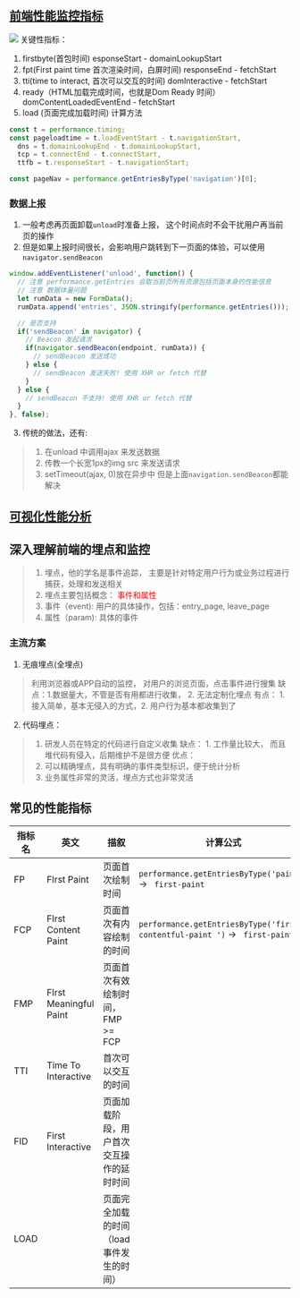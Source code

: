 
## [前端性能监控指标](https://github.com/Godiswill/blog/issues/19)
![](https://imgconvert.csdnimg.cn/aHR0cHM6Ly9yYXcuZ2l0aHVidXNlcmNvbnRlbnQuY29tL0dvZGlzd2lsbC9ibG9nL21hc3Rlci8wOCVFNSU4OSU4RCVFNyVBQiVBRiVFNSVCNyVBNSVFNyVBOCU4QiVFNSU4QyU5Ni90aW1lc3RhbXAtZGlhZ3JhbS5qcGc?x-oss-process=image/format,png)
关键性指标：
1. firstbyte(首包时间) esponseStart - domainLookupStart
2. fpt(First paint time 首次渲染时间，白屏时间) responseEnd - fetchStart
3. tti(time to interact, 首次可以交互的时间) domInteractive - fetchStart 
4. ready（HTML加载完成时间，也就是Dom Ready 时间） domContentLoadedEventEnd - fetchStart
5. load (页面完成加载时间)
计算方法
```javascript
const t = performance.timing;
const pageloadtime = t.loadEventStart - t.navigationStart,
  dns = t.domainLookupEnd - t.domainLookupStart,
  tcp = t.connectEnd - t.connectStart,
  ttfb = t.responseStart - t.navigationStart;
```

```javascript
const pageNav = performance.getEntriesByType('navigation')[0];
```

### 数据上报
1. 一般考虑再页面卸载`unload`时准备上报， 这个时间点时不会干扰用户再当前页的操作
2. 但是如果上报时间很长，会影响用户跳转到下一页面的体验，可以使用`navigator.sendBeacon`
```javascript
window.addEventListener('unload', function() {
  // 注意 performance.getEntries 会取当前页所有资源包括页面本身的性能信息
  // 注意 数据体量问题
  let rumData = new FormData();
  rumData.append('entries', JSON.stringify(performance.getEntries()));

  // 是否支持
  if('sendBeacon' in navigator) {
    // Beacon 发起请求
    if(navigator.sendBeacon(endpoint, rumData)) {
      // sendBeacon 发送成功
    } else {
      // sendBeacon 发送失败! 使用 XHR or fetch 代替
    }
  } else {
    // sendBeacon 不支持! 使用 XHR or fetch 代替
  }
}, false);
```
3. 传统的做法，还有:
> 1. 在unload 中调用ajax 来发送数据
> 2. 传教一个长宽1px的img src 来发送请求
> 3. setTimeout(ajax, 0)放在异步中
但是上面`navigation.sendBeacon`都能解决

## [可视化性能分析](https://github.com/Godiswill/blog/issues/24)

## 深入理解前端的埋点和监控
> 1. 埋点，他的学名是事件追踪， 主要是针对特定用户行为或业务过程进行捕获，处理和发送相关
> 2. 埋点主要包括概念： <font color="red">事件和属性</font>
> 3. 事件（event): 用户的具体操作，包括：entry_page, leave_page
> 4. 属性（param): 具体的事件

### 主流方案
1. 无痕埋点(全埋点)
> 利用浏览器或APP自动的监控， 对用户的浏览页面，点击事件进行搜集
> 缺点：1.数据量大，不管是否有用都进行收集， 2. 无法定制化埋点
> 有点： 1. 接入简单，基本无侵入的方式，2. 用户行为基本都收集到了

2. 代码埋点：
> 1. 研发人员在特定的代码进行自定义收集
> 缺点： 1. 工作量比较大， 而且堆代码有侵入，后期维护不是很方便
> 优点：
> 1. 可以精确埋点，具有明确的事件类型标识，便于统计分析
> 2. 业务属性非常的灵活，埋点方式也非常灵活

## 常见的性能指标
|  指标名   | 英文  | 描叙| 计算公式|
|  ----  | ----  |  ----  | ----  |
|  FP  | FIrst Paint  | 页面首次绘制时间  | `performance.getEntriesByType('paint')` -> ` first-paint`  |
|  FCP  | FIrst Content Paint  | 页面首次有内容绘制的时间  | `performance.getEntriesByType('first-contentful-paint ')` -> ` first-paint`  |
|  FMP  | FIrst Meaningful  Paint  | 页面首次有效绘制时间，FMP >= FCP  |   |
|  TTI  | Time To Interactive  | 首次可以交互的时间  |   |
|  FID  | First Interactive   | 页面加载阶段，用户首次交互操作的延时时间  |   |
|  LOAD  |    | 页面完全加载的时间（load 事件发生的时间）  |   |